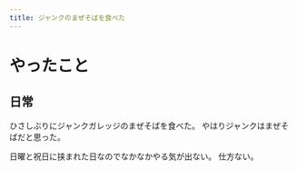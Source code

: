 ```yaml
---
title: ジャンクのまぜそばを食べた
---
```


# やったこと

## 日常

ひさしぶりにジャンクガレッジのまぜそばを食べた。
やはりジャンクはまぜそばだと思った。

日曜と祝日に挟まれた日なのでなかなかやる気が出ない。
仕方ない。
